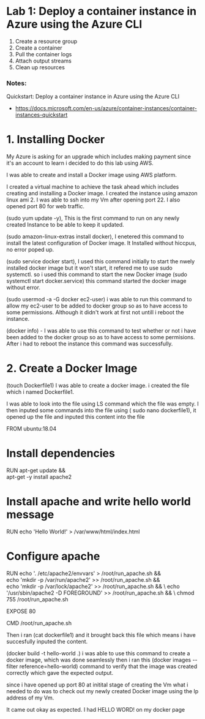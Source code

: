 # Lab 1: Deploy a container instance in Azure using the Azure CLI

1. Create a resource group
2. Create a container
3. Pull the container logs
4. Attach output streams
5. Clean up resources

### Notes:

Quickstart: Deploy a container instance in Azure using the Azure CLI
* https://docs.microsoft.com/en-us/azure/container-instances/container-instances-quickstart



###

# 1. Installing Docker  

My Azure is asking for an upgrade which includes  making payment since it's an account to learn i decided 
to do this lab using AWS. 

I was able to create and install a Docker image using AWS platform.

I created a virtual machine to achieve the task ahead which includes creating and installing a Docker 
image. I created the instance using amazon linux ami 2. I was able to ssh into my Vm after opening 
port 22. I also opened port 80 for web traffic.

(sudo yum update -y), This is the first command to run on any newly created Instance to be able to keep it 
updated.

(sudo amazon-linux-extras install docker), I enetered this command to install the latest configuration of 
Docker image. It Installed without hiccpus, no error poped up.

(sudo service docker start), I used this command initially to start the nwely installed docker image but it 
won't start, it refered me to use sudo systemctl. so i used this command to start the new Docker image 
(sudo systemctl start docker.service) this command started the docker image without error.


(sudo usermod -a -G docker ec2-user) i was able to run this command to allow my ec2-user to be added to docker 
group so as to have access to some permissions. Although it didn't work at first not untill i reboot 
the instance.  


(docker info) - I was able to use this command to test whether or not i have been added to the docker group so
as to have access to some permisions. After i had to reboot the instance this command was successfully.


# 2. Create a Docker Image

(touch Dockerfile1) I was able to create a docker image. i created the file which i named Dockerfile1.

I was able to look into the file using LS command which the file was empty. I then inputed some commands 
into the file using ( sudo nano dockerfile1), it opened up the file and inputed this content into the file 

FROM ubuntu:18.04

# Install dependencies
RUN apt-get update && \
 apt-get -y install apache2

# Install apache and write hello world message
RUN echo 'Hello World!' > /var/www/html/index.html


# Configure apache
RUN echo '. /etc/apache2/envvars' > /root/run_apache.sh && \
 echo 'mkdir -p /var/run/apache2' >> /root/run_apache.sh && \
 echo 'mkdir -p /var/lock/apache2' >> /root/run_apache.sh && \ 
 echo '/usr/sbin/apache2 -D FOREGROUND' >> /root/run_apache.sh && \ 
 chmod 755 /root/run_apache.sh

EXPOSE 80

CMD /root/run_apache.sh


Then i ran (cat dockerfile1) and it brought back this file which means i have succesfully inputed the content.



(docker build -t hello-world .) i was able to use this command to create a docker image, which was done seamlessly
then i ran this
(docker images --filter reference=hello-world) command to verify that the image was created correctly which gave the 
expected output.
 
since i have opened up port 80 at initital stage of creating the Vm what i needed to do was to check out my newly
created Docker image using the Ip address of my Vm. 

It came out okay as expected. I had HELLO WORD! on my docker page 